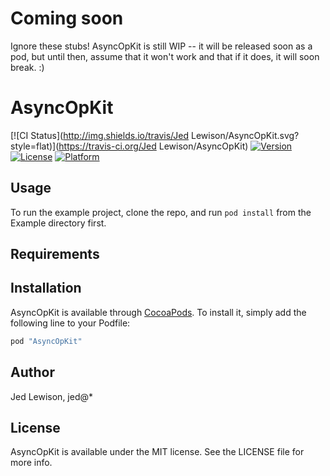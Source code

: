# Coming soon

Ignore these stubs! AsyncOpKit is still WIP -- it will be released soon as a pod, but until then, assume that it won't work and that if it does, it will soon break. :)

# AsyncOpKit

[![CI Status](http://img.shields.io/travis/Jed Lewison/AsyncOpKit.svg?style=flat)](https://travis-ci.org/Jed Lewison/AsyncOpKit)
[![Version](https://img.shields.io/cocoapods/v/AsyncOpKit.svg?style=flat)](http://cocoapods.org/pods/AsyncOpKit)
[![License](https://img.shields.io/cocoapods/l/AsyncOpKit.svg?style=flat)](http://cocoapods.org/pods/AsyncOpKit)
[![Platform](https://img.shields.io/cocoapods/p/AsyncOpKit.svg?style=flat)](http://cocoapods.org/pods/AsyncOpKit)

## Usage

To run the example project, clone the repo, and run `pod install` from the Example directory first.

## Requirements

## Installation

AsyncOpKit is available through [CocoaPods](http://cocoapods.org). To install
it, simply add the following line to your Podfile:

```ruby
pod "AsyncOpKit"
```

## Author

Jed Lewison, jed@*

## License

AsyncOpKit is available under the MIT license. See the LICENSE file for more info.
